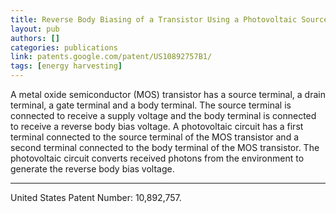 ```yaml
---
title: Reverse Body Biasing of a Transistor Using a Photovoltaic Source - Patent Granted
layout: pub
authors: []
categories: publications
link: patents.google.com/patent/US10892757B1/
tags: [energy harvesting]
---
```


A metal oxide semiconductor (MOS) transistor has a source terminal, a drain terminal, a gate terminal and a body terminal. The source terminal is connected to receive a supply voltage and the body terminal is connected to receive a reverse body bias voltage. A photovoltaic circuit has a first terminal connected to the source terminal of the MOS transistor and a second terminal connected to the body terminal of the MOS transistor. The photovoltaic circuit converts received photons from the environment to generate the reverse body bias voltage. 
<!--more-->

--------

United States Patent Number: 10,892,757.
